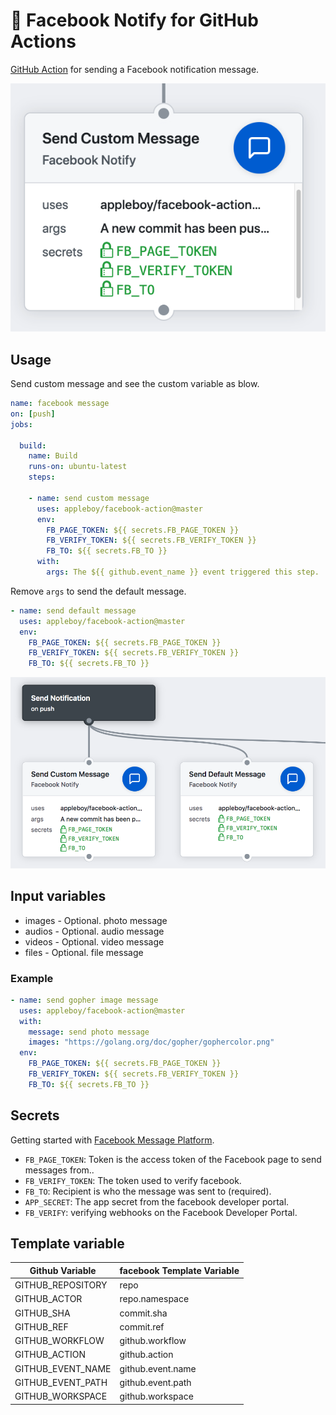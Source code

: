 # 🚀 Facebook Notify for GitHub Actions

[GitHub Action](https://developer.github.com/actions/) for sending a Facebook notification message.

![facebook-message](./images/facebook-message.png)

## Usage

Send custom message and see the custom variable as blow.

```yml
name: facebook message
on: [push]
jobs:

  build:
    name: Build
    runs-on: ubuntu-latest
    steps:

    - name: send custom message
      uses: appleboy/facebook-action@master
      env:
        FB_PAGE_TOKEN: ${{ secrets.FB_PAGE_TOKEN }}
        FB_VERIFY_TOKEN: ${{ secrets.FB_VERIFY_TOKEN }}
        FB_TO: ${{ secrets.FB_TO }}
      with:
        args: The ${{ github.event_name }} event triggered this step.
```

Remove `args` to send the default message.

```yml
- name: send default message
  uses: appleboy/facebook-action@master
  env:
    FB_PAGE_TOKEN: ${{ secrets.FB_PAGE_TOKEN }}
    FB_VERIFY_TOKEN: ${{ secrets.FB_VERIFY_TOKEN }}
    FB_TO: ${{ secrets.FB_TO }}
```

![facebook-workflow](./images/facebook-workflow.png)

## Input variables

* images - Optional. photo message
* audios - Optional. audio message
* videos - Optional. video message
* files - Optional. file message

### Example

```yml
- name: send gopher image message
  uses: appleboy/facebook-action@master
  with:
    message: send photo message
    images: "https://golang.org/doc/gopher/gophercolor.png"
  env:
    FB_PAGE_TOKEN: ${{ secrets.FB_PAGE_TOKEN }}
    FB_VERIFY_TOKEN: ${{ secrets.FB_VERIFY_TOKEN }}
    FB_TO: ${{ secrets.FB_TO }}
```

## Secrets

Getting started with [Facebook Message Platform](https://developers.facebook.com/docs/messenger-platform/).

* `FB_PAGE_TOKEN`: Token is the access token of the Facebook page to send messages from..
* `FB_VERIFY_TOKEN`: The token used to verify facebook.
* `FB_TO`: Recipient is who the message was sent to (required).
* `APP_SECRET`: The app secret from the facebook developer portal.
* `FB_VERIFY`: verifying webhooks on the Facebook Developer Portal.

## Template variable

| Github Variable   | facebook Template Variable |
|-------------------|----------------------------|
| GITHUB_REPOSITORY | repo                       |
| GITHUB_ACTOR      | repo.namespace             |
| GITHUB_SHA        | commit.sha                 |
| GITHUB_REF        | commit.ref                 |
| GITHUB_WORKFLOW   | github.workflow            |
| GITHUB_ACTION     | github.action              |
| GITHUB_EVENT_NAME | github.event.name          |
| GITHUB_EVENT_PATH | github.event.path          |
| GITHUB_WORKSPACE  | github.workspace           |

